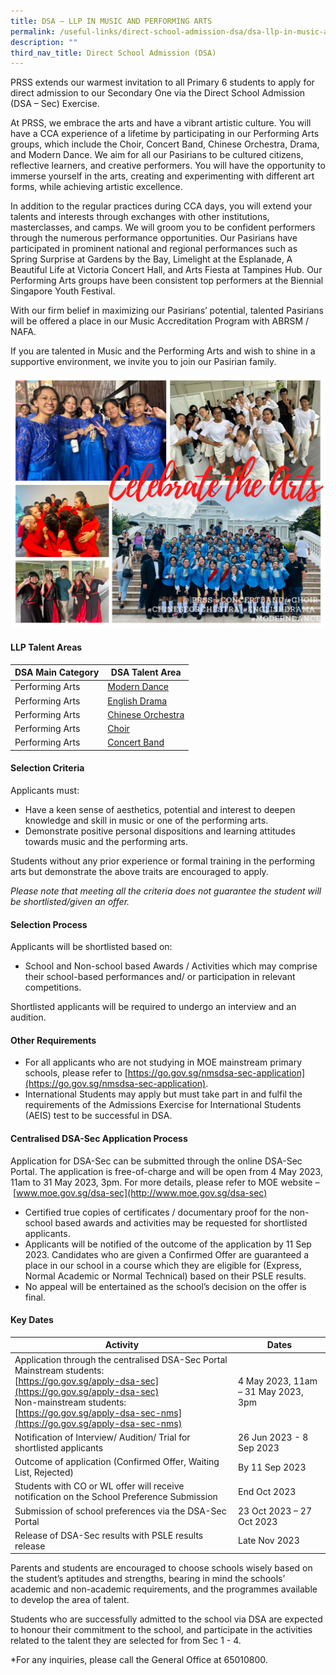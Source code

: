 ```yaml
---
title: DSA – LLP IN MUSIC AND PERFORMING ARTS
permalink: /useful-links/direct-school-admission-dsa/dsa-llp-in-music-and-performing-arts/
description: ""
third_nav_title: Direct School Admission (DSA)
---
```

PRSS extends our warmest invitation to all Primary 6 students to apply for direct admission to our Secondary One via the Direct School Admission (DSA – Sec) Exercise. 

At PRSS, we embrace the arts and have a vibrant artistic culture. You will have a CCA experience of a lifetime by participating in our Performing Arts groups, which include the Choir, Concert Band, Chinese Orchestra, Drama, and Modern Dance. We aim for all our Pasirians to be cultured citizens, reflective learners, and creative performers. You will have the opportunity to immerse yourself in the arts, creating and experimenting with different art forms, while achieving artistic excellence.

In addition to the regular practices during CCA days, you will extend your talents and interests through exchanges with other institutions, masterclasses, and camps. We will groom you to be confident performers through the numerous performance opportunities. Our Pasirians have participated in prominent national and regional performances such as Spring Surprise at Gardens by the Bay, Limelight at the Esplanade, A Beautiful Life at Victoria Concert Hall, and Arts Fiesta at Tampines Hub. Our Performing Arts groups have been consistent top performers at the Biennial Singapore Youth Festival.

With our firm belief in maximizing our Pasirians’ potential, talented Pasirians will be offered a place in our Music Accreditation Program with ABRSM / NAFA.

If you are talented in Music and the Performing Arts and wish to shine in a supportive environment, we invite you to join our Pasirian family.

![DSA Performing Arts Main Pic](/images/DSA/dsa%20perf%20arts%20main%20pic.jpg)

#### **LLP Talent Areas**

| DSA Main Category | DSA Talent Area |
| -------- | -------- | 
| Performing Arts     | [Modern&nbsp;Dance](/cca/Aesthetic/Modern-Dance/)     |
|Performing Arts|[English&nbsp;Drama](/cca/Aesthetic/English-Drama/)|
|Performing Arts|[Chinese&nbsp;Orchestra](/cca/Aesthetic/Chinese-Orchestra/)
|Performing Arts|	[Choir](/cca/Aesthetic/Choir/)
|Performing Arts|[Concert Band](/cca/Aesthetic/Concert-Band/)

#### **Selection Criteria**

Applicants must:

*   Have a keen sense of aesthetics, potential and interest to deepen knowledge and skill in music or one of the performing arts.
*   Demonstrate positive personal dispositions and learning attitudes towards music and the performing arts.

Students without any prior experience or formal training in the performing arts but demonstrate the above traits are encouraged to apply.

*Please note that meeting all the criteria does not guarantee the student will be shortlisted/given an offer.*

#### **Selection Process**

Applicants will be shortlisted based on:

*   School and Non-school based Awards / Activities which may comprise their school-based performances and/ or participation in relevant competitions.

Shortlisted applicants will be required to undergo an interview and an audition.

#### **Other Requirements**

*   For all applicants who are not studying in MOE mainstream primary schools, please refer to&nbsp;[https://go.gov.sg/nmsdsa-sec-application](https://go.gov.sg/nmsdsa-sec-application).
*   International Students may apply but must take part in and fulfil the requirements of the Admissions Exercise for International Students (AEIS) test to be successful in DSA.

#### **Centralised DSA-Sec Application Process**

Application for DSA-Sec can be submitted through the online DSA-Sec Portal. The application is free-of-charge and will be open from 4 May 2023, 11am to 31 May 2023, 3pm. For more details, please refer to MOE website –&nbsp;[www.moe.gov.sg/dsa-sec](http://www.moe.gov.sg/dsa-sec)

*   Certified true copies of certificates / documentary proof for the non-school based awards and activities may be requested for shortlisted applicants.&nbsp;
*   Applicants will be notified of the outcome of the application by 11 Sep 2023. Candidates who are given a Confirmed Offer are guaranteed a place in our school in a course which they are eligible for (Express, Normal Academic or Normal Technical) based on their PSLE results.&nbsp;
*   No appeal will be entertained as the school’s decision on the offer is final.&nbsp;

#### **Key Dates**

| **Activity** | **Dates** | 
| -------- | -------- |
Application through the centralised DSA-Sec Portal <br> Mainstream students:&nbsp;<br>[https://go.gov.sg/apply-dsa-sec](https://go.gov.sg/apply-dsa-sec) <br>Non-mainstream students:&nbsp;<br>[https://go.gov.sg/apply-dsa-sec-nms](https://go.gov.sg/apply-dsa-sec-nms)  | 4 May 2023, 11am – 31 May 2023, 3pm  |
| Notification of Interview/ Audition/ Trial for shortlisted applicants | 26 Jun 2023 - 8 Sep 2023 |
| Outcome of application (Confirmed Offer, Waiting List, Rejected) | By 11 Sep 2023 |
| Students with CO or WL offer will receive notification on the School Preference Submission| End Oct 2023 |
| Submission of school preferences via the DSA-Sec Portal | 23 Oct 2023 – 27 Oct 2023 |
| Release of DSA-Sec results with PSLE results release | Late Nov 2023 |

Parents and students are encouraged to choose schools wisely based on the student’s aptitudes and strengths, bearing in mind the schools’ academic and non-academic requirements, and the programmes available to develop the area of talent.

Students who are successfully admitted to the school via DSA are expected to honour their commitment to the school, and participate in the activities related to the talent they are selected for from Sec 1 - 4.

*For any inquiries, please call the General Office at 65010800.